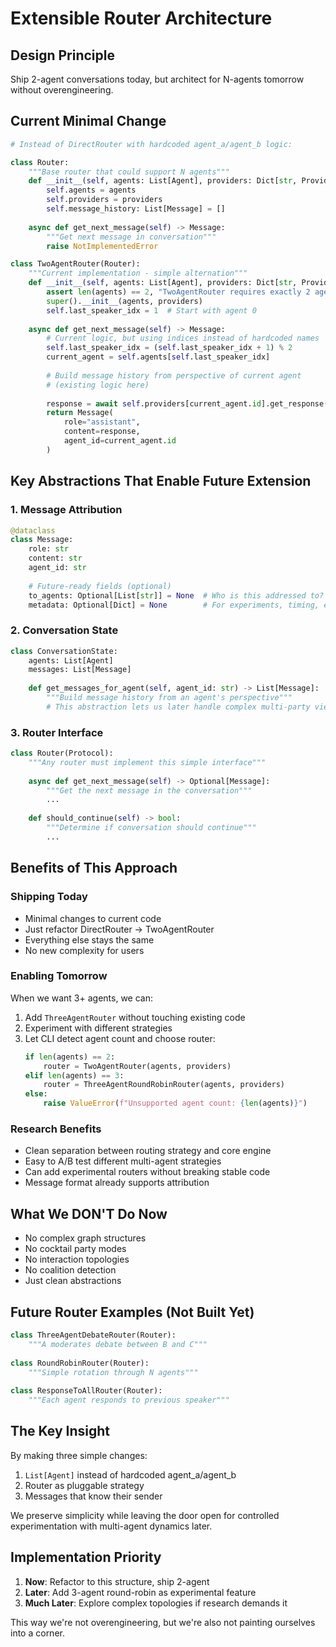 # Extensible Router Architecture

## Design Principle
Ship 2-agent conversations today, but architect for N-agents tomorrow without overengineering.

## Current Minimal Change

```python
# Instead of DirectRouter with hardcoded agent_a/agent_b logic:

class Router:
    """Base router that could support N agents"""
    def __init__(self, agents: List[Agent], providers: Dict[str, Provider]):
        self.agents = agents
        self.providers = providers
        self.message_history: List[Message] = []
    
    async def get_next_message(self) -> Message:
        """Get next message in conversation"""
        raise NotImplementedError

class TwoAgentRouter(Router):
    """Current implementation - simple alternation"""
    def __init__(self, agents: List[Agent], providers: Dict[str, Provider]):
        assert len(agents) == 2, "TwoAgentRouter requires exactly 2 agents"
        super().__init__(agents, providers)
        self.last_speaker_idx = 1  # Start with agent 0
    
    async def get_next_message(self) -> Message:
        # Current logic, but using indices instead of hardcoded names
        self.last_speaker_idx = (self.last_speaker_idx + 1) % 2
        current_agent = self.agents[self.last_speaker_idx]
        
        # Build message history from perspective of current agent
        # (existing logic here)
        
        response = await self.providers[current_agent.id].get_response(messages)
        return Message(
            role="assistant",
            content=response,
            agent_id=current_agent.id
        )
```

## Key Abstractions That Enable Future Extension

### 1. Message Attribution
```python
@dataclass
class Message:
    role: str
    content: str
    agent_id: str
    
    # Future-ready fields (optional)
    to_agents: Optional[List[str]] = None  # Who is this addressed to?
    metadata: Optional[Dict] = None        # For experiments, timing, etc.
```

### 2. Conversation State
```python
class ConversationState:
    agents: List[Agent]
    messages: List[Message]
    
    def get_messages_for_agent(self, agent_id: str) -> List[Message]:
        """Build message history from an agent's perspective"""
        # This abstraction lets us later handle complex multi-party views
```

### 3. Router Interface
```python
class Router(Protocol):
    """Any router must implement this simple interface"""
    
    async def get_next_message(self) -> Optional[Message]:
        """Get the next message in the conversation"""
        ...
    
    def should_continue(self) -> bool:
        """Determine if conversation should continue"""
        ...
```

## Benefits of This Approach

### Shipping Today
- Minimal changes to current code
- Just refactor DirectRouter → TwoAgentRouter
- Everything else stays the same
- No new complexity for users

### Enabling Tomorrow
When we want 3+ agents, we can:
1. Add `ThreeAgentRouter` without touching existing code
2. Experiment with different strategies
3. Let CLI detect agent count and choose router:
   ```python
   if len(agents) == 2:
       router = TwoAgentRouter(agents, providers)
   elif len(agents) == 3:
       router = ThreeAgentRoundRobinRouter(agents, providers)
   else:
       raise ValueError(f"Unsupported agent count: {len(agents)}")
   ```

### Research Benefits
- Clean separation between routing strategy and core engine
- Easy to A/B test different multi-agent strategies
- Can add experimental routers without breaking stable code
- Message format already supports attribution

## What We DON'T Do Now
- No complex graph structures
- No cocktail party modes
- No interaction topologies
- No coalition detection
- Just clean abstractions

## Future Router Examples (Not Built Yet)
```python
class ThreeAgentDebateRouter(Router):
    """A moderates debate between B and C"""
    
class RoundRobinRouter(Router):
    """Simple rotation through N agents"""
    
class ResponseToAllRouter(Router):
    """Each agent responds to previous speaker"""
```

## The Key Insight

By making three simple changes:
1. `List[Agent]` instead of hardcoded agent_a/agent_b
2. Router as pluggable strategy
3. Messages that know their sender

We preserve simplicity while leaving the door open for controlled experimentation with multi-agent dynamics later.

## Implementation Priority

1. **Now**: Refactor to this structure, ship 2-agent
2. **Later**: Add 3-agent round-robin as experimental feature
3. **Much Later**: Explore complex topologies if research demands it

This way we're not overengineering, but we're also not painting ourselves into a corner.